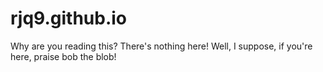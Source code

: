 # rjq9.github.io
Why are you reading this?
There's nothing here!
Well, I suppose, if you're here, praise bob the blob!
